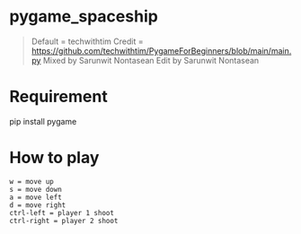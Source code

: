 # pygame_spaceship
> Default = techwithtim
> Credit  = https://github.com/techwithtim/PygameForBeginners/blob/main/main.py
> Mixed by Sarunwit Nontasean
> Edit by Sarunwit Nontasean

# Requirement
pip install pygame

# How to play
`````` 
w = move up
s = move down
a = move left
d = move right
ctrl-left = player 1 shoot
ctrl-right = player 2 shoot
``````
